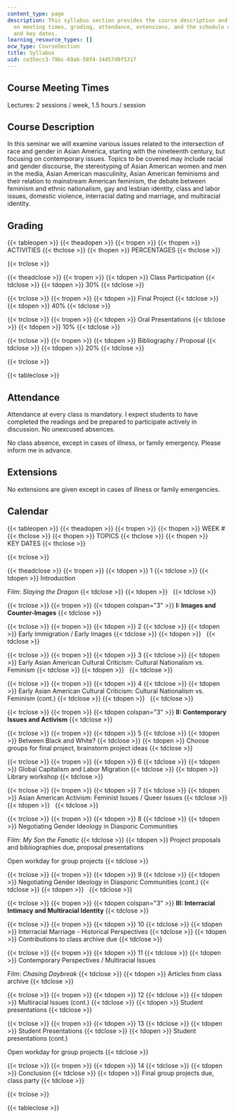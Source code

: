 ```yaml
---
content_type: page
description: This syllabus section provides the course description and information
  on meeting times, grading, attendance, extensions, and the schedule of course topics
  and key dates.
learning_resource_types: []
ocw_type: CourseSection
title: Syllabus
uid: ce35ecc3-79bc-69ab-58f4-34457d0f5317
---
```


Course Meeting Times
--------------------

Lectures: 2 sessions / week, 1.5 hours / session

Course Description
------------------

In this seminar we will examine various issues related to the intersection of race and gender in Asian America, starting with the nineteenth century, but focusing on contemporary issues. Topics to be covered may include racial and gender discourse, the stereotyping of Asian American women and men in the media, Asian American masculinity, Asian American feminisms and their relation to mainstream American feminism, the debate between feminism and ethnic nationalism, gay and lesbian identity, class and labor issues, domestic violence, interracial dating and marriage, and multiracial identity.

Grading
-------

{{< tableopen >}}
{{< theadopen >}}
{{< tropen >}}
{{< thopen >}}
ACTIVITIES
{{< thclose >}}
{{< thopen >}}
PERCENTAGES
{{< thclose >}}

{{< trclose >}}

{{< theadclose >}}
{{< tropen >}}
{{< tdopen >}}
Class Participation
{{< tdclose >}}
{{< tdopen >}}
30%
{{< tdclose >}}

{{< trclose >}}
{{< tropen >}}
{{< tdopen >}}
Final Project
{{< tdclose >}}
{{< tdopen >}}
40%
{{< tdclose >}}

{{< trclose >}}
{{< tropen >}}
{{< tdopen >}}
Oral Presentations
{{< tdclose >}}
{{< tdopen >}}
10%
{{< tdclose >}}

{{< trclose >}}
{{< tropen >}}
{{< tdopen >}}
Bibliography / Proposal
{{< tdclose >}}
{{< tdopen >}}
20%
{{< tdclose >}}

{{< trclose >}}

{{< tableclose >}}

Attendance
----------

Attendance at every class is mandatory. I expect students to have completed the readings and be prepared to participate actively in discussion. No unexcused absences.

No class absence, except in cases of illness, or family emergency. Please inform me in advance.

Extensions
----------

No extensions are given except in cases of illness or family emergencies.

Calendar
--------

{{< tableopen >}}
{{< theadopen >}}
{{< tropen >}}
{{< thopen >}}
WEEK #
{{< thclose >}}
{{< thopen >}}
TOPICS
{{< thclose >}}
{{< thopen >}}
KEY DATES
{{< thclose >}}

{{< trclose >}}

{{< theadclose >}}
{{< tropen >}}
{{< tdopen >}}
1
{{< tdclose >}}
{{< tdopen >}}
Introduction  
  
Film: _Slaying the Dragon_
{{< tdclose >}}
{{< tdopen >}}
 
{{< tdclose >}}

{{< trclose >}}
{{< tropen >}}
{{< tdopen colspan="3" >}}
**I: Images and Counter-Images**
{{< tdclose >}}

{{< trclose >}}
{{< tropen >}}
{{< tdopen >}}
2
{{< tdclose >}}
{{< tdopen >}}
Early Immigration / Early Images
{{< tdclose >}}
{{< tdopen >}}
 
{{< tdclose >}}

{{< trclose >}}
{{< tropen >}}
{{< tdopen >}}
3
{{< tdclose >}}
{{< tdopen >}}
Early Asian American Cultural Criticism: Cultural Nationalism vs. Feminism
{{< tdclose >}}
{{< tdopen >}}
 
{{< tdclose >}}

{{< trclose >}}
{{< tropen >}}
{{< tdopen >}}
4
{{< tdclose >}}
{{< tdopen >}}
Early Asian American Cultural Criticism: Cultural Nationalism vs. Feminism (cont.)
{{< tdclose >}}
{{< tdopen >}}
 
{{< tdclose >}}

{{< trclose >}}
{{< tropen >}}
{{< tdopen colspan="3" >}}
**II: Contemporary Issues and Activism**
{{< tdclose >}}

{{< trclose >}}
{{< tropen >}}
{{< tdopen >}}
5
{{< tdclose >}}
{{< tdopen >}}
Between Black and White?
{{< tdclose >}}
{{< tdopen >}}
Choose groups for final project, brainstorm project ideas
{{< tdclose >}}

{{< trclose >}}
{{< tropen >}}
{{< tdopen >}}
6
{{< tdclose >}}
{{< tdopen >}}
Global Capitalism and Labor Migration
{{< tdclose >}}
{{< tdopen >}}
Library workshop
{{< tdclose >}}

{{< trclose >}}
{{< tropen >}}
{{< tdopen >}}
7
{{< tdclose >}}
{{< tdopen >}}
Asian American Activism: Feminist Issues / Queer Issues
{{< tdclose >}}
{{< tdopen >}}
 
{{< tdclose >}}

{{< trclose >}}
{{< tropen >}}
{{< tdopen >}}
8
{{< tdclose >}}
{{< tdopen >}}
Negotiating Gender Ideology in Diasporic Communities  
  
Film: _My Son the Fanatic_
{{< tdclose >}}
{{< tdopen >}}
Project proposals and bibliographies due, proposal presentations  
  
Open workday for group projects
{{< tdclose >}}

{{< trclose >}}
{{< tropen >}}
{{< tdopen >}}
9
{{< tdclose >}}
{{< tdopen >}}
Negotiating Gender Ideology in Diasporic Communities (cont.)
{{< tdclose >}}
{{< tdopen >}}
 
{{< tdclose >}}

{{< trclose >}}
{{< tropen >}}
{{< tdopen colspan="3" >}}
**III: Interracial Intimacy and Multiracial Identity**
{{< tdclose >}}

{{< trclose >}}
{{< tropen >}}
{{< tdopen >}}
10
{{< tdclose >}}
{{< tdopen >}}
Interracial Marriage - Historical Perspectives
{{< tdclose >}}
{{< tdopen >}}
Contributions to class archive due
{{< tdclose >}}

{{< trclose >}}
{{< tropen >}}
{{< tdopen >}}
11
{{< tdclose >}}
{{< tdopen >}}
Contemporary Perspectives / Multiracial Issues  
  
Film: _Chasing Daybreak_
{{< tdclose >}}
{{< tdopen >}}
Articles from class archive
{{< tdclose >}}

{{< trclose >}}
{{< tropen >}}
{{< tdopen >}}
12
{{< tdclose >}}
{{< tdopen >}}
Multiracial Issues (cont.)
{{< tdclose >}}
{{< tdopen >}}
Student presentations
{{< tdclose >}}

{{< trclose >}}
{{< tropen >}}
{{< tdopen >}}
13
{{< tdclose >}}
{{< tdopen >}}
Student Presentations
{{< tdclose >}}
{{< tdopen >}}
Student presentations (cont.)  
  
Open workday for group projects
{{< tdclose >}}

{{< trclose >}}
{{< tropen >}}
{{< tdopen >}}
14
{{< tdclose >}}
{{< tdopen >}}
Conclusion
{{< tdclose >}}
{{< tdopen >}}
Final group projects due, class party
{{< tdclose >}}

{{< trclose >}}

{{< tableclose >}}